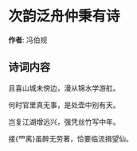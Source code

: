 # 次韵泛舟仲秉有诗

**作者**: 冯伯规

## 诗词内容

且喜山城未傍边，漫从锦水学游舡。

何时官里真无事，是处壶中别有天。

岂复江湖增远兴，强凭丝竹写中年。

接{罒离}虽醉无劳著，恰要临流揖望仙。

